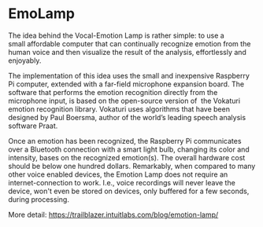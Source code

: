 # EmoLamp
The idea behind the Vocal-Emotion Lamp is rather simple: to use a small affordable computer that can continually recognize emotion from the human voice and then visualize the result of the analysis, effortlessly and enjoyably.

The implementation of this idea uses the small and inexpensive Raspberry Pi computer, extended with a far-field microphone expansion board. The software that performs the emotion recognition directly from the microphone input, is based on the open-source version of  the Vokaturi emotion recognition library. Vokaturi uses algorithms that have been designed by Paul Boersma, author of the world’s leading speech analysis software Praat.

Once an emotion has been recognized, the Raspberry Pi communicates over a Bluetooth connection with a smart light bulb, changing its color and intensity, bases on the recognized emotion(s). The overall hardware cost should be below one hundred dollars. Remarkably, when compared to many other voice enabled devices, the Emotion Lamp does not require an internet-connection to work. I.e., voice recordings will never leave the device, won't even be stored on devices, only buffered for a few seconds, during processing.

More detail:
https://trailblazer.intuitlabs.com/blog/emotion-lamp/